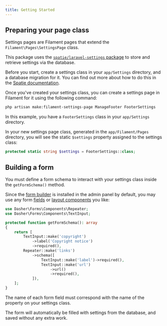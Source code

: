 ```yaml
---
title: Getting Started
---
```


## Preparing your page class

Settings pages are Filament pages that extend the `Filament\Pages\SettingsPage` class.

This package uses the [`spatie/laravel-settings` package](https://github.com/spatie/laravel-settings) to store and retrieve settings via the database.

Before you start, create a settings class in your `app/Settings` directory, and a database migration for it. You can find out more about how to do this in the [Spatie documentation](https://github.com/spatie/laravel-settings#usage).

Once you've created your settings class, you can create a settings page in Filament for it using the following command:

```bash
php artisan make:filament-settings-page ManageFooter FooterSettings
```

In this example, you have a `FooterSettings` class in your `app/Settings` directory.

In your new settings page class, generated in the `app/Filament/Pages` directory, you will see the static `$settings` property assigned to the settings class:

```php
protected static string $settings = FooterSettings::class;
```

## Building a form

You must define a form schema to interact with your settings class inside the `getFormSchema()` method.

Since the [form builder](/docs/forms) is installed in the admin panel by default, you may use any form [fields](/docs/forms/fields) or [layout components](/docs/forms/layout) you like:

```php
use Dasher\Forms\Components\Repeater;
use Dasher\Forms\Components\TextInput;

protected function getFormSchema(): array
{
    return [
        TextInput::make('copyright')
            ->label('Copyright notice')
            ->required(),
        Repeater::make('links')
            ->schema([
                TextInput::make('label')->required(),
                TextInput::make('url')
                    ->url()
                    ->required(),
            ]),
    ];
}
```

The name of each form field must correspond with the name of the property on your settings class.

The form will automatically be filled with settings from the database, and saved without any extra work.
